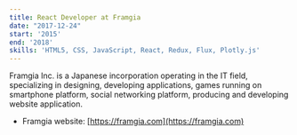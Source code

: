 ```yaml
---
title: React Developer at Framgia
date: "2017-12-24"
start: '2015'
end: '2018'
skills: 'HTML5, CSS, JavaScript, React, Redux, Flux, Plotly.js'
---
```


Framgia Inc. is a Japanese incorporation operating in the IT field, specializing in designing, developing applications, games running on smartphone platform, social networking platform, producing and developing website application.

* Framgia website: [https://framgia.com](https://framgia.com)
